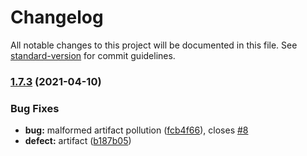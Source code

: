 # Changelog

All notable changes to this project will be documented in this file. See [standard-version](https://github.com/conventional-changelog/standard-version) for commit guidelines.

### [1.7.3](https://github.com/sambacha/dune-snippets/compare/v1.7.2...v1.7.3) (2021-04-10)

### Bug Fixes

- **bug:** malformed artifact pollution ([fcb4f66](https://github.com/sambacha/dune-snippets/commit/fcb4f662e3a75434abec207a47f743fb749fad84)), closes [#8](https://github.com/sambacha/dune-snippets/issues/8)
- **defect:** artifact ([b187b05](https://github.com/sambacha/dune-snippets/commit/b187b058ed500a7e0a8de33d2b917feb495003a9))
